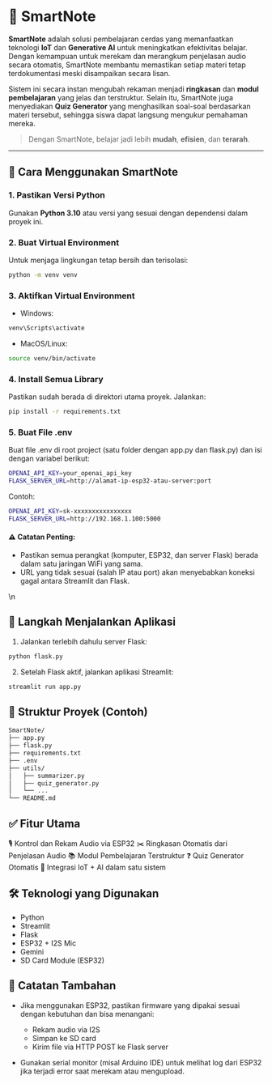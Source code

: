 # 🧠 SmartNote

**SmartNote** adalah solusi pembelajaran cerdas yang memanfaatkan teknologi **IoT** dan **Generative AI** untuk meningkatkan efektivitas belajar. Dengan kemampuan untuk merekam dan merangkum penjelasan audio secara otomatis, SmartNote membantu memastikan setiap materi tetap terdokumentasi meski disampaikan secara lisan.

Sistem ini secara instan mengubah rekaman menjadi **ringkasan** dan **modul pembelajaran** yang jelas dan terstruktur. Selain itu, SmartNote juga menyediakan **Quiz Generator** yang menghasilkan soal-soal berdasarkan materi tersebut, sehingga siswa dapat langsung mengukur pemahaman mereka.

> Dengan SmartNote, belajar jadi lebih **mudah**, **efisien**, dan **terarah**.

---

## 🚀 Cara Menggunakan SmartNote

### 1. Pastikan Versi Python
Gunakan **Python 3.10** atau versi yang sesuai dengan dependensi dalam proyek ini.

### 2. Buat Virtual Environment
Untuk menjaga lingkungan tetap bersih dan terisolasi:
```bash
python -m venv venv
```
### 3. Aktifkan Virtual Environment
  - Windows:
  ```bash
  venv\Scripts\activate
  ```
  - MacOS/Linux:
  ```bash
  source venv/bin/activate
  ```
### 4. Install Semua Library
Pastikan sudah berada di direktori utama proyek. Jalankan:

```bash
pip install -r requirements.txt
```

### 5. Buat File .env
Buat file .env di root project (satu folder dengan app.py dan flask.py) dan isi dengan variabel berikut:

```bash
OPENAI_API_KEY=your_openai_api_key
FLASK_SERVER_URL=http://alamat-ip-esp32-atau-server:port
```
Contoh:

```bash
OPENAI_API_KEY=sk-xxxxxxxxxxxxxxxx
FLASK_SERVER_URL=http://192.168.1.100:5000
```
#### ⚠️ Catatan Penting:
- Pastikan semua perangkat (komputer, ESP32, dan server Flask) berada dalam satu jaringan WiFi yang sama.
- URL yang tidak sesuai (salah IP atau port) akan menyebabkan koneksi gagal antara Streamlit dan Flask.

\n

## 🧠 Langkah Menjalankan Aplikasi
1. Jalankan terlebih dahulu server Flask:
```bash
python flask.py
```
2. Setelah Flask aktif, jalankan aplikasi Streamlit:
```bash
streamlit run app.py
```



## 📂 Struktur Proyek (Contoh)

```bash
SmartNote/
├── app.py
├── flask.py
├── requirements.txt
├── .env
├── utils/
│   ├── summarizer.py
│   ├── quiz_generator.py
│   └── ...
└── README.md
```


## ✅ Fitur Utama

🎙️ Kontrol dan Rekam Audio via ESP32
✂️ Ringkasan Otomatis dari Penjelasan Audio
📚 Modul Pembelajaran Terstruktur
❓ Quiz Generator Otomatis
📡 Integrasi IoT + AI dalam satu sistem



## 🛠️ Teknologi yang Digunakan

- Python
- Streamlit
- Flask
- ESP32 + I2S Mic
- Gemini
- SD Card Module (ESP32)



## 🧩 Catatan Tambahan
- Jika menggunakan ESP32, pastikan firmware yang dipakai sesuai dengan kebutuhan dan bisa menangani:
  
  - Rekam audio via I2S
  - Simpan ke SD card
  - Kirim file via HTTP POST ke Flask server

- Gunakan serial monitor (misal Arduino IDE) untuk melihat log dari ESP32 jika terjadi error saat merekam atau mengupload.




